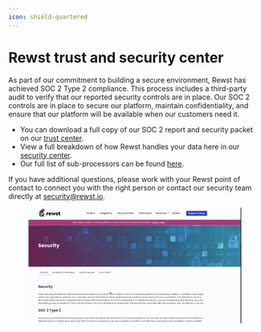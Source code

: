 ```yaml
---
icon: shield-quartered
---
```


# Rewst trust and security center

As part of our commitment to building a secure environment, Rewst has achieved SOC 2 Type 2 compliance. This process includes a third-party audit to verify that our reported security controls are in place. Our SOC 2 controls are in place to secure our platform, maintain confidentiality, and ensure that our platform will be available when our customers need it.

* You can download a full copy of our SOC 2 report and security packet on our [trust center](https://rewst.io/trust/trust-center/).
* View a full breakdown of how Rewst handles your data here in our [security center](https://rewst.io/trust/security-and-compliance-faq/).
* Our full list of sub-processors can be found [here](https://rewst.io/trust/sub-processors/).

If you have additional questions, please work with your Rewst point of contact to connect you with the right person or contact our security team directly at [security@rewst.io](mailto:security@rewst.io).



<figure><img src="../.gitbook/assets/security site demo.gif" alt="A moving .gif image of a user scrolling from the top of the security site down to the bottom. The text displays information about data privacy and handling, SOC 2 certification, and GDPR compliance. The website background is white, with pink and blue elements on the page."><figcaption></figcaption></figure>
